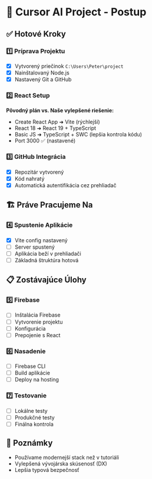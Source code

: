 # 🚀 Cursor AI Project - Postup

## ✅ Hotové Kroky

### 1️⃣ Príprava Projektu
- [x] Vytvorený priečinok `C:\Users\Peter\project`
- [x] Nainštalovaný Node.js
- [x] Nastavený Git a GitHub

### 2️⃣ React Setup
**Pôvodný plán vs. Naše vylepšené riešenie:**
- Create React App ➜ Vite (rýchlejší)
- React 18 ➜ React 19 + TypeScript
- Basic JS ➜ TypeScript + SWC (lepšia kontrola kódu)
- Port 3000 ✅ (nastavené)

### 3️⃣ GitHub Integrácia
- [x] Repozitár vytvorený
- [x] Kód nahratý
- [x] Automatická autentifikácia cez prehliadač

## 🏗️ Práve Pracujeme Na

### 4️⃣ Spustenie Aplikácie
- [x] Vite config nastavený
- [ ] Server spustený
- [ ] Aplikácia beží v prehliadači
- [ ] Základná štruktúra hotová

## 📋 Zostávajúce Úlohy

### 5️⃣ Firebase
- [ ] Inštalácia Firebase
- [ ] Vytvorenie projektu
- [ ] Konfigurácia
- [ ] Prepojenie s React

### 6️⃣ Nasadenie
- [ ] Firebase CLI
- [ ] Build aplikácie
- [ ] Deploy na hosting

### 7️⃣ Testovanie
- [ ] Lokálne testy
- [ ] Produkčné testy
- [ ] Finálna kontrola

## 📝 Poznámky
- Používame modernejší stack než v tutoriáli
- Vylepšená vývojárska skúsenosť (DX)
- Lepšia typová bezpečnosť 